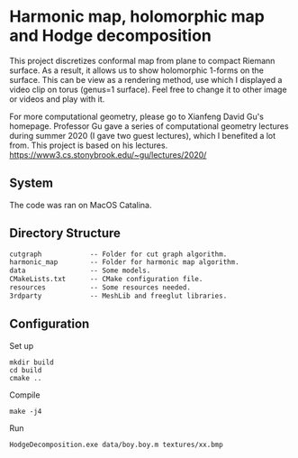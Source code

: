 # Harmonic map, holomorphic map and Hodge decomposition
This project discretizes conformal map from plane to compact Riemann surface. As a result, it allows us to show holomorphic 1-forms on the surface. This can be view as a rendering method, use which I displayed a video clip on torus (genus=1 surface). Feel free to change it to other image or videos and play with it.

For more computational geometry, please go to Xianfeng David Gu's homepage. Professor Gu gave a series of computational geometry lectures during summer 2020 (I gave two guest lectures), which I benefited a lot from. This project is based on his lectures. 
https://www3.cs.stonybrook.edu/~gu/lectures/2020/
## System

The code was ran on MacOS Catalina. 

## Directory Structure

``` txt
cutgraph            -- Folder for cut graph algorithm.
harmonic_map        -- Folder for harmonic map algorithm. 
data                -- Some models.
CMakeLists.txt      -- CMake configuration file.
resources           -- Some resources needed.
3rdparty            -- MeshLib and freeglut libraries.
```

## Configuration
Set up
```
mkdir build
cd build
cmake ..
```

Compile
```
make -j4
```

Run
```
HodgeDecomposition.exe data/boy.boy.m textures/xx.bmp
```
